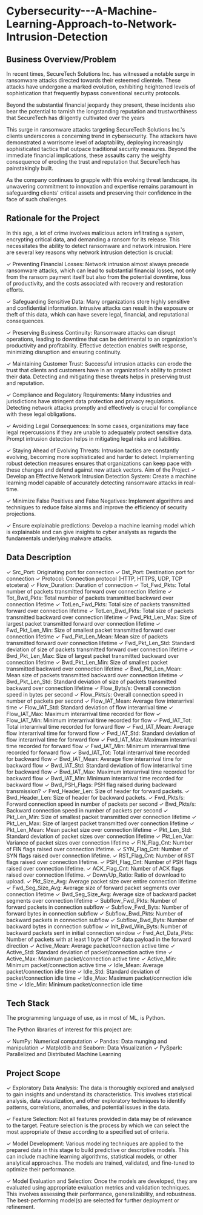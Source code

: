 # Cybersecurity---A-Machine-Learning-Approach-to-Network-Intrusion-Detection

## Business Overview/Problem
In recent times, SecureTech Solutions Inc. has witnessed a notable surge in ransomware attacks directed towards their esteemed clientele. These attacks have undergone a marked evolution, exhibiting heightened levels of sophistication that frequently bypass conventional security protocols.

 

Beyond the substantial financial jeopardy they present, these incidents also bear the potential to tarnish the longstanding reputation and trustworthiness that SecureTech has diligently cultivated over the years

 

 

This surge in ransomware attacks targeting SecureTech Solutions Inc.'s clients underscores a concerning trend in cybersecurity. The attackers have demonstrated a worrisome level of adaptability, deploying increasingly sophisticated tactics that outpace traditional security measures. Beyond the immediate financial implications, these assaults carry the weighty consequence of eroding the trust and reputation that SecureTech has painstakingly built.

 

As the company continues to grapple with this evolving threat landscape, its unwavering commitment to innovation and expertise remains paramount in safeguarding clients' critical assets and preserving their confidence in the face of such challenges.

## Rationale for the Project
In this age, a lot of crime involves malicious actors infiltrating a system, encrypting critical data, and demanding a ransom for its release. This necessitates the ability to detect ransomware and network intrusion. Here are several key reasons why network intrusion detection is crucial:

 

✓ Preventing Financial Losses: Network intrusion almost always precede ransomware attacks, which can lead to substantial financial losses, not only from the ransom payment itself but also from the potential downtime, loss of productivity, and the costs associated with recovery and restoration efforts.
 
✓ Safeguarding Sensitive Data: Many organizations store highly sensitive and confidential information. Intrusive attacks can result in the exposure or theft of this data, which can have severe legal, financial, and reputational consequences.
 
✓ Preserving Business Continuity: Ransomware attacks can disrupt operations, leading to downtime that can be detrimental to an organization's productivity and profitability. Effective detection enables swift response, minimizing disruption and ensuring continuity.
 
✓ Maintaining Customer Trust: Successful intrusion attacks can erode the trust that clients and customers have in an organization's ability to protect their data. Detecting and mitigating these threats helps in preserving trust and reputation.
 
✓ Compliance and Regulatory Requirements: Many industries and jurisdictions have stringent data protection and privacy regulations. Detecting network attacks promptly and effectively is crucial for compliance with these legal obligations.
 
✓ Avoiding Legal Consequences: In some cases, organizations may face legal repercussions if they are unable to adequately protect sensitive data. Prompt intrusion detection helps in mitigating legal risks and liabilities.
 
✓ Staying Ahead of Evolving Threats: Intrusion tactics are constantly evolving, becoming more sophisticated and harder to detect. Implementing robust detection measures ensures that organizations can keep pace with these changes and defend against new attack vectors.
Aim of the Project
✓ Develop an Effective Network Intrusion Detection System: Create a machine learning model capable of accurately detecting ransomware attacks in real-time.
 

✓ Minimize False Positives and False Negatives: Implement algorithms and techniques to reduce false alarms and improve the efficiency of security projections.
 

✓ Ensure explainable predictions: Develop a machine learning model which is explainable and can give insights to cyber analysts as regards the fundamentals underlying malware attacks.

## Data Description
 

✓ Src_Port: Originating port for connection
✓ Dst_Port: Destination port for connection
✓ Protocol: Connection protocol (HTTP, HTTPS, UDP, TCP etcetera)
✓ Flow_Duration: Duration of connection
✓ Tot_Fwd_Pkts: Total number of packets transmitted forward over connection lifetime
✓ Tot_Bwd_Pkts: Total number of packets transmitted backward over connection lifetime
✓ TotLen_Fwd_Pkts: Total size of packets transmitted forward over connection lifetime
✓ TotLen_Bwd_Pkts: Total size of packets transmitted backward over connection lifetime
✓ Fwd_Pkt_Len_Max: Size of largest packet transmitted forward over connection lifetime
✓ Fwd_Pkt_Len_Min: Size of smallest packet transmitted forward over connection lifetime
✓ Fwd_Pkt_Len_Mean: Mean size of packets transmitted forward over connection lifetime
✓ Fwd_Pkt_Len_Std: Standard deviation of size of packets transmitted forward over connection lifetime
✓ Bwd_Pkt_Len_Max: Size of largest packet transmitted backward over connection lifetime
✓ Bwd_Pkt_Len_Min: Size of smallest packet transmitted backward over connection lifetime
✓ Bwd_Pkt_Len_Mean: Mean size of packets transmitted backward over connection lifetime
✓ Bwd_Pkt_Len_Std: Standard deviation of size of packets transmitted backward over connection lifetime
✓ Flow_Byts/s: Overall connection speed in bytes per second
✓ Flow_Pkts/s: Overall connection speed in number of packets per second
✓ Flow_IAT_Mean: Average flow interarrival time
✓ Flow_IAT_Std: Standard deviation of flow interarrival time
✓ Flow_IAT_Max: Maximum interarrival time recorded for flow
✓ Flow_IAT_Min: Minimum interarrival time recorded for flow
✓ Fwd_IAT_Tot: Total interarrival time recorded for forward flow
✓ Fwd_IAT_Mean: Average flow interarrival time for forward flow
✓ Fwd_IAT_Std: Standard deviation of flow interarrival time for forward flow
✓ Fwd_IAT_Max: Maximum interarrival time recorded for forward flow
✓ Fwd_IAT_Min: Minimum interarrival time recorded for forward flow
✓ Bwd_IAT_Tot: Total interarrival time recorded for backward flow
✓ Bwd_IAT_Mean: Average flow interarrival time for backward flow
✓ Bwd_IAT_Std: Standard deviation of flow interarrival time for backward flow
✓ Bwd_IAT_Max: Maximum interarrival time recorded for backward flow
✓ Bwd_IAT_Min: Minimum interarrival time recorded for backward flow
✓ Bwd_PSH_Flags: PSH flag raised during backward transmission?
✓ Fwd_Header_Len: Size of header for forward packets.
✓ Bwd_Header_Len: Size of header for backward packets.
✓ Fwd_Pkts/s: Forward connection speed in number of packets per second
✓ Bwd_Pkts/s: Backward connection speed in number of packets per second
✓ Pkt_Len_Min: Size of smallest packet transmitted over connection lifetime
✓ Pkt_Len_Max: Size of largest packet transmitted over connection lifetime
✓ Pkt_Len_Mean: Mean packet size over connection lifetime
✓ Pkt_Len_Std: Standard deviation of packet sizes over connection lifetime
✓ Pkt_Len_Var: Variance of packet sizes over connection lifetime
✓ FIN_Flag_Cnt: Number of FIN flags raised over connection lifetime.
✓ SYN_Flag_Cnt: Number of SYN flags raised over connection lifetime.
✓ RST_Flag_Cnt: Number of RST flags raised over connection lifetime.
✓ PSH_Flag_Cnt: Number of PSH flags raised over connection lifetime.
✓ ACK_Flag_Cnt: Number of ACK flags raised over connection lifetime.
✓ Down/Up_Ratio: Ratio of download to upload.
✓ Pkt_Size_Avg: Average packet size over entire connection lifetime
✓ Fwd_Seg_Size_Avg: Average size of forward packet segments over connection lifetime
✓ Bwd_Seg_Size_Avg: Average size of backward packet segments over connection lifetime
✓ Subflow_Fwd_Pkts: Number of forward packets in connection subflow
✓ Subflow_Fwd_Byts: Number of forward bytes in connection subflow
✓ Subflow_Bwd_Pkts: Number of backward packets in connection subflow
✓ Subflow_Bwd_Byts: Number of backward bytes in connection subflow
✓ Init_Bwd_Win_Byts: Number of backward packets sent in initial connection window
✓ Fwd_Act_Data_Pkts: Number of packets with at least 1 byte of TCP data payload in the forward direction
✓ Active_Mean: Average packet/connection active time
✓ Active_Std: Standard deviation of packet/connection active time
✓ Active_Max: Maximum packet/connection active time
✓ Active_Min: Minimum packet/connection active time
✓ Idle_Mean: Average packet/connection idle time
✓ Idle_Std: Standard deviation of packet/connection idle time
✓ Idle_Max: Maximum packet/connection idle time
✓ Idle_Min: Minimum packet/connection idle time

## Tech Stack
The programming language of use, as in most of ML, is Python.

The Python libraries of interest for this project are:

✓ NumPy: Numerical computation 
✓ Pandas: Data munging and manipulation
✓ Matplotlib and Seaborn: Data Visualization
✓ PySpark: Parallelized and Distributed Machine Learning
## Project Scope
✓ Exploratory Data Analysis: The data is thoroughly explored and analysed to gain insights and understand its characteristics. This involves statistical analysis, data visualization, and other exploratory techniques to identify patterns, correlations, anomalies, and potential issues in the data.

 

✓ Feature Selection: Not all features provided in data may be of relevance to the target. Feature selection is the process by which we can select the most appropriate of these according to a specified set of criteria.

 

✓ Model Development: Various modeling techniques are applied to the prepared data in this stage to build predictive or descriptive models. This can include machine learning algorithms, statistical models, or other analytical approaches. The models are trained, validated, and fine-tuned to optimize their performance.

 

✓ Model Evaluation and Selection: Once the models are developed, they are evaluated using appropriate evaluation metrics and validation techniques. This involves assessing their performance, generalizability, and robustness. The best-performing model(s) are selected for further deployment or refinement.
